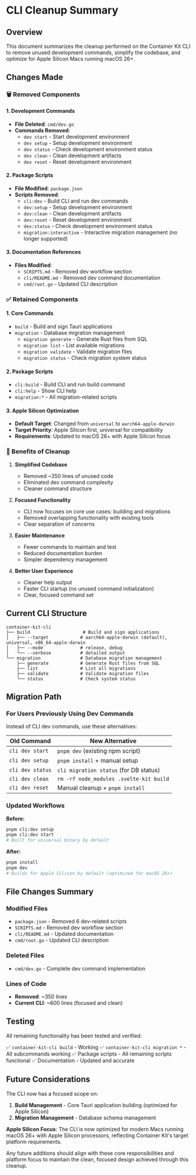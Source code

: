 # CLI Cleanup Summary

## Overview

This document summarizes the cleanup performed on the Container Kit CLI to remove unused development commands, simplify the codebase, and optimize for Apple Silicon Macs running macOS 26+.

## Changes Made

### 🗑️ Removed Components

#### 1. Development Commands

- **File Deleted**: `cmd/dev.go`
- **Commands Removed**:
    - `dev start` - Start development environment
    - `dev setup` - Setup development environment
    - `dev status` - Check development environment status
    - `dev clean` - Clean development artifacts
    - `dev reset` - Reset development environment

#### 2. Package Scripts

- **File Modified**: `package.json`
- **Scripts Removed**:
    - `cli:dev` - Build CLI and run dev commands
    - `dev:setup` - Setup development environment
    - `dev:clean` - Clean development artifacts
    - `dev:reset` - Reset development environment
    - `dev:status` - Check development environment status
    - `migration:interactive` - Interactive migration management (no longer supported)

#### 3. Documentation References

- **Files Modified**:
    - `SCRIPTS.md` - Removed dev workflow section
    - `cli/README.md` - Removed dev command documentation
    - `cmd/root.go` - Updated CLI description

### ✅ Retained Components

#### 1. Core Commands

- `build` - Build and sign Tauri applications
- `migration` - Database migration management
    - `migration generate` - Generate Rust files from SQL
    - `migration list` - List available migrations
    - `migration validate` - Validate migration files
    - `migration status` - Check migration system status

#### 2. Package Scripts

- `cli:build` - Build CLI and run build command
- `cli:help` - Show CLI help
- `migration:*` - All migration-related scripts

#### 3. Apple Silicon Optimization

- **Default Target**: Changed from `universal` to `aarch64-apple-darwin`
- **Target Priority**: Apple Silicon first, universal for compatibility
- **Requirements**: Updated to macOS 26+ with Apple Silicon focus

### 🎯 Benefits of Cleanup

1. **Simplified Codebase**

    - Removed ~350 lines of unused code
    - Eliminated dev command complexity
    - Cleaner command structure

2. **Focused Functionality**

    - CLI now focuses on core use cases: building and migrations
    - Removed overlapping functionality with existing tools
    - Clear separation of concerns

3. **Easier Maintenance**

    - Fewer commands to maintain and test
    - Reduced documentation burden
    - Simpler dependency management

4. **Better User Experience**
    - Cleaner help output
    - Faster CLI startup (no unused command initialization)
    - Clear, focused command set

## Current CLI Structure

```
container-kit-cli
├── build                    # Build and sign applications
│   ├── --target            # aarch64-apple-darwin (default), universal, x86_64-apple-darwin
│   ├── --mode              # release, debug
│   └── --verbose           # detailed output
└── migration               # Database migration management
    ├── generate            # Generate Rust files from SQL
    ├── list                # List all migrations
    ├── validate            # Validate migration files
    └── status              # Check system status
```

## Migration Path

### For Users Previously Using Dev Commands

Instead of CLI dev commands, use these alternatives:

| Old Command      | New Alternative                         |
| ---------------- | --------------------------------------- |
| `cli dev start`  | `pnpm dev` (existing npm script)        |
| `cli dev setup`  | `pnpm install` + manual setup           |
| `cli dev status` | `cli migration status` (for DB status)  |
| `cli dev clean`  | `rm -rf node_modules .svelte-kit build` |
| `cli dev reset`  | Manual cleanup + `pnpm install`         |

### Updated Workflows

**Before:**

```bash
pnpm cli:dev setup
pnpm cli:dev start
# Built for universal binary by default
```

**After:**

```bash
pnpm install
pnpm dev
# Builds for Apple Silicon by default (optimized for macOS 26+)
```

## File Changes Summary

### Modified Files

- `package.json` - Removed 6 dev-related scripts
- `SCRIPTS.md` - Removed dev workflow section
- `cli/README.md` - Updated documentation
- `cmd/root.go` - Updated CLI description

### Deleted Files

- `cmd/dev.go` - Complete dev command implementation

### Lines of Code

- **Removed**: ~350 lines
- **Current CLI**: ~600 lines (focused and clean)

## Testing

All remaining functionality has been tested and verified:

✅ `container-kit-cli build` - Working
✅ `container-kit-cli migration *` - All subcommands working
✅ Package scripts - All remaining scripts functional
✅ Documentation - Updated and accurate

## Future Considerations

The CLI now has a focused scope on:

1. **Build Management** - Core Tauri application building (optimized for Apple Silicon)
2. **Migration Management** - Database schema management

**Apple Silicon Focus**: The CLI is now optimized for modern Macs running macOS 26+ with Apple Silicon processors, reflecting Container Kit's target platform requirements.

Any future additions should align with these core responsibilities and platform focus to maintain the clean, focused design achieved through this cleanup.
